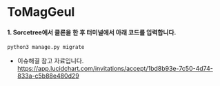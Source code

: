 # ToMagGeul

#### 1. Sorcetree에서 클론을 한 후 터미널에서 아래 코드를 입력합니다.
```
python3 manage.py migrate
```
* 이슈해결 참고 자료입니다.
https://app.lucidchart.com/invitations/accept/1bd8b93e-7c50-4d74-833a-c5b88e480d29
